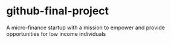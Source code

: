 # github-final-project
A micro-finance startup with a mission to empower and provide opportunities for low income individuals
